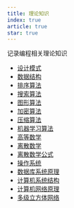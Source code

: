 ```yaml
---
title: 理论知识
index: true
article: true
star: true
---
```


记录编程相关理论知识
<!-- more -->

- [设计模式](设计模式.md)
- [数据结构](设计模式.md)
- [排序算法](排序算法.md)
- [搜索算法‌](搜索算法‌.md)
- [图形算法‌](图形算法‌.md)
- [加密算法](加密算法.md)
- [压缩算法](压缩算法.md)
- [机器学习算法](机器学习算法.md)
- [高等数学](高等数学/)
- [离散数学](离散数学.md)
- [离散数学公式](离散数学公式.md)
- [操作系统](操作系统.md)
- [数据库系统原理](数据库系统原理.md)
- [计算机系统结构](计算机系统结构/)
- [计算机网络原理](计算机网络原理/)
- [多级立方体网络](多级立方体网络.md)